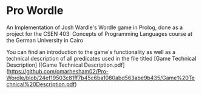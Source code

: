 # Pro Wordle
 An Implementation of Josh Wardle's Wordle game in Prolog, done as a project for the CSEN 403: Concepts of Programming Languages course at the German University in Cairo
 
 You can find an introduction to the game's functionality as well as a technical description of all predicates used in the file titled [Game Technical Description] ([Game Technical Description.pdf] (https://github.com/omarhesham02/Pro-Wordle/blob/24ef19503c81ff7b45c6ba1080abd563abe9b435/Game%20Technical%20Description.pdf)
